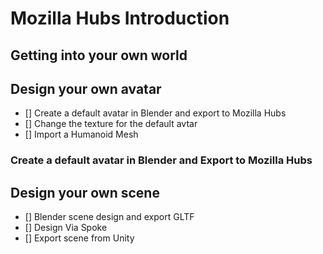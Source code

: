# Mozilla Hubs Introduction

## Getting into your own world

## Design your own avatar

- [] Create a default avatar in Blender and export to Mozilla Hubs
- [] Change the texture for the default avtar
- [] Import a Humanoid Mesh

### Create a default avatar in Blender and Export to Mozilla Hubs



## Design your own scene

- [] Blender scene design and export GLTF
- [] Design Via Spoke
- [] Export scene from Unity